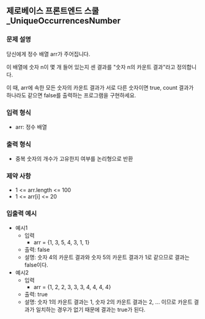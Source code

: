 ## 제로베이스 프론트엔드 스쿨_UniqueOccurrencesNumber
### 문제 설명
당신에게 정수 배열 arr가 주어집니다.

이 배열에 숫자 n이 몇 개 들어 있는지 센 결과를 "숫자 n의 카운트 결과"라고 정의합니다.

이 때, arr에 속한 모든 숫자의 카운트 결과가 서로 다른 숫자이면 true, count 결과가 하나라도 같으면 false를 출력하는 프로그램을 구현하세요.

### 입력 형식
* arr: 정수 배열
### 출력 형식
* 중복 숫자의 개수가 고유한지 여부를 논리형으로 반환
### 제약 사항
* 1 <= arr.length <= 100
* 1 <= arr[i] <= 20
### 입출력 예시
* 예시1
  * 입력
    * arr = {1, 3, 5, 4, 3, 1, 1}
  * 출력: false
  * 설명: 숫자 4의 카운트 결과와 숫자 5의 카운트 결과가 1로 같으므로 결과는 false이다.
* 예시2
  * 입력
    * arr = {1, 2, 2, 3, 3, 3, 4, 4, 4, 4}
  * 출력: true
  * 설명: 숫자 1의 카운트 결과는 1, 숫자 2의 카운트 결과는 2, ... 이므로 카운트 결과가 일치하는 경우가 없기 때문에 결과는 true가 된다.